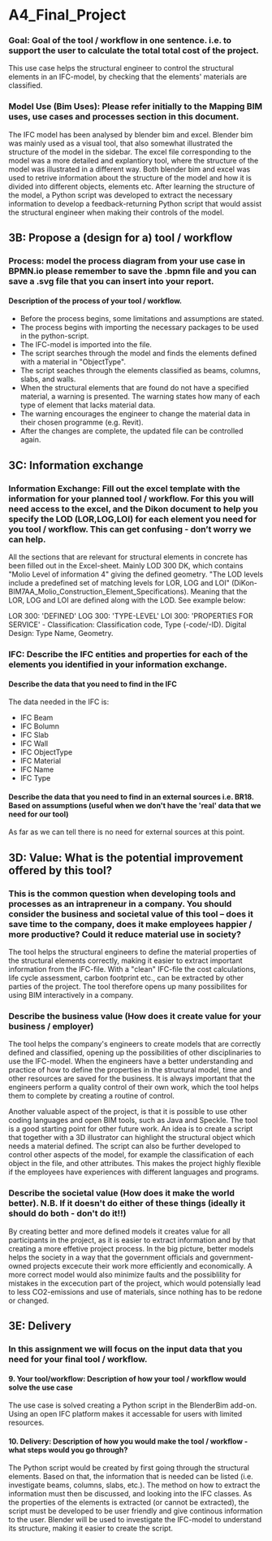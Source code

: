 # A4_Final_Project

### Goal: Goal of the tool / workflow in one sentence. i.e. to support the user to calculate the total total cost of the project.
This use case helps the structural engineer to control the structural elements in an IFC-model, by checking that the elements' materials are classified.


### Model Use (Bim Uses): Please refer initially to the Mapping BIM uses, use cases and processes section in this document.
The IFC model has been analysed by blender bim and excel. Blender bim was mainly used as a visual tool, that also somewhat illustrated the structure of the model in the sidebar. The excel file corresponding to the model was a more detailed and explantiory tool, where the structure of the model was illustrated in a different way. Both blender bim and excel was used to retrive information about the structure of the model and how it is divided into different objects, elements etc. 
After learning the structure of the model, a Python script was developed to extract the necessary information to develop a feedback-returning Python script that would assist the structural engineer when making their controls of the model. 


## 3B: Propose a (design for a) tool / workflow
### Process: model the process diagram from your use case in BPMN.io please remember to save the .bpmn file and you can save a .svg file that you can insert into your report. 
#### Description of the process of your tool / workflow.
- Before the process begins, some limitations and assumptions are stated. 
- The process begins with importing the necessary packages to be used in the python-script. 
- The IFC-model is imported into the file. 
- The script searches through the model and finds the elements defined with a material in "ObjectType".
- The script seaches through the elements classified as beams, columns, slabs, and walls.
- When the structural elements that are found do not have a specified material, a warning is presented. The warning states how many of each type of element that lacks material data.
- The warning encourages the engineer to change the material data in their chosen programme (e.g. Revit).
- After the changes are complete, the updated file can be controlled again.


## 3C: Information exchange
### Information Exchange: Fill out the excel template with the information for your planned tool / workflow. For this you will need access to the excel, and the Dikon document to help you specify the LOD (LOR,LOG,LOI) for each element you need for you tool / workflow. This can get confusing - don’t worry we can help. 
All the sections that are relevant for structural elements in concrete has been filled out in the Excel-sheet. Mainly LOD 300 DK, which contains "Molio Level of information 4" giving the defined geometry. "The LOD levels include a predefined set of matching levels for LOR, LOG and LOI" (DiKon-BIM7AA_Molio_Construction_Element_Specifications). Meaning that the LOR, LOG and LOI are defined along with the LOD. See example below:

LOR 300: 'DEFINED'
LOG 300: 'TYPE-LEVEL'
LOI 300: 'PROPERTIES FOR SERVICE' - Classification: Classification code, Type (-code/-ID). Digital Design: Type Name, Geometry.


### IFC: Describe the IFC entities and properties for each of the elements you identified in your information exchange.
#### Describe the data that you need to find in the IFC
The data needed in the IFC is:
- IFC Beam
- IFC Bolumn
- IFC Slab
- IFC Wall
- IFC ObjectType
- IFC Material
- IFC Name
- IFC Type 


#### Describe the data that you need to find in an external sources i.e. BR18. Based on assumptions (useful when we don't have the 'real' data that we need for our tool)
As far as we can tell there is no need for external sources at this point. 


## 3D: Value: What is the potential improvement offered by this tool?
### This is the common question when developing tools and processes as an intrapreneur in a company. You should consider the business and societal value of this tool – does it save time to the company, does it make employees happier / more productive? Could it reduce material use in society?
The tool helps the structural engineers to define the material properties of the structural elements correctly, making it easier to extract important information from the IFC-file. With a "clean" IFC-file the cost calculations, life cycle assessment, carbon footprint etc., can be extracted by other parties of the project. The tool therefore opens up many possibilites for using BIM interactively in a company. 


### Describe the business value (How does it create value for your business / employer)
The tool helps the company's engineers to create models that are correctly defined and classified, opening up the possibilities of other disciplinaries to use the IFC-model. When the engineers have a better understanding and practice of how to define the properties in the structural model, time and other resources are saved for the business. It is always important that the engineers perform a quality control of their own work, which the tool helps them to complete by creating a routine of control.  

Another valuable aspect of the project, is that it is possible to use other coding languages and open BIM tools, such as Java and Speckle. The tool is a good starting point for other future work. An idea is to create a script that together with a 3D illustrator can highlight the structural object which needs a material defined. The script can also be further developed to control other aspects of the model, for example the classification of each object in the file, and other attributes. This makes the project highly flexible if the employees have experiences with different languages and programs.

### Describe the societal value (How does it make the world better). N.B. If it doesn't do either of these things (ideally it should do both - don't do it!!)
By creating better and more defined models it creates value for all participants in the project, as it is easier to extract information and by that creating a more effetive project process. In the big picture, better models helps the society in a way that the government officials and government-owned projects excecute their work more efficiently and economically. A more correct model would also minimize faults and the possiblility for mistakes in the excecution part of the project, which would potensially lead to less CO2-emissions and use of materials, since nothing has to be redone or changed. 


## 3E: Delivery
### In this assignment we will focus on the input data that you need for your final tool / workflow. 
#### 9. Your tool/workflow: Description of how your tool / workflow would solve the use case 


The use case is solved creating a Python script in the BlenderBim add-on. Using an open IFC platform makes it accessable for users with limited resources. 


#### 10. Delivery: Description of how you would make the tool / workflow - what steps would you go through?
The Python script would be created by first going through the structural elements.
Based on that, the information that is needed can be listed (i.e. investigate beams, columns, slabs, etc.). The method on how to extract the information must then be discussed, and looking into the IFC classes.
As the properties of the elements is extracted (or cannot be extracted), the script must be developed to be user friendly and give continous information to the user.
Blender will be used to investigate the IFC-model to understand its structure, making it easier to create the script.
